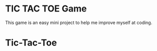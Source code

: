 # TIC TAC TOE Game

This game is an easy mini project to help me improve myself at coding.
# Tic-Tac-Toe
